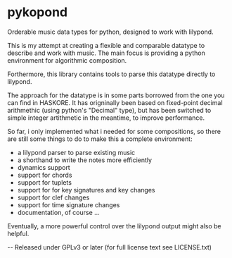 pykopond
========

Orderable music data types for python, designed to work with lilypond.

This is my attempt at creating a flexible and comparable datatype
to describe and work with music. The main focus is providing a python environment
for algorithmic composition.

Forthermore, this library contains tools to parse this datatype directly to lilypond.

The approach for the datatype is in some parts borrowed from the one you can find in HASKORE.
It has origninally been based on fixed-point decimal arithmethic (using python's "Decimal" type),
but has been switched to simple integer artithmetic in the meantime, to improve performance.

So far, i only implemented what i needed for some compositions, so there are still some
things to do to make this a complete environment:
* a lilypond parser to parse existing music
* a shorthand to write the notes more efficiently
* dynamics support
* support for chords
* support for tuplets
* support for for key signatures and key changes
* support for clef changes
* support for time signature changes
* documentation, of course ... 

Eventually, a more powerful control over the lilypond output might also be helpful.

--
Released under GPLv3 or later (for full license text see LICENSE.txt)
